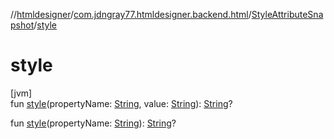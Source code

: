 //[htmldesigner](../../../index.md)/[com.jdngray77.htmldesigner.backend.html](../index.md)/[StyleAttributeSnapshot](index.md)/[style](style.md)

# style

[jvm]\
fun [style](style.md)(propertyName: [String](https://kotlinlang.org/api/latest/jvm/stdlib/kotlin/-string/index.html), value: [String](https://kotlinlang.org/api/latest/jvm/stdlib/kotlin/-string/index.html)): [String](https://kotlinlang.org/api/latest/jvm/stdlib/kotlin/-string/index.html)?

fun [style](style.md)(propertyName: [String](https://kotlinlang.org/api/latest/jvm/stdlib/kotlin/-string/index.html)): [String](https://kotlinlang.org/api/latest/jvm/stdlib/kotlin/-string/index.html)?
